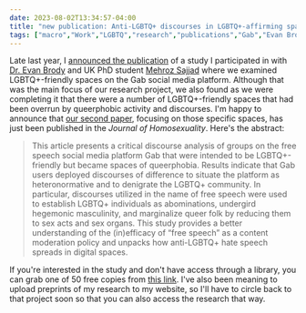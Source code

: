```yaml
---
date: 2023-08-02T13:34:57-04:00
title: "new publication: Anti-LGBTQ+ discourses in LGBTQ+-affirming spaces on Gab Social"
tags: ["macro","Work","LGBTQ","research","publications","Gab","Evan Brody","Mehroz Sajjad","queerphobia"]
---
```


Late last year, I [announced the publication](https://spencergreenhalgh.com/work/new-publication-gayservatives-on-gab/) of a study I participated in with [Dr. Evan Brody](https://www.linkedin.com/in/evan-brody-ph-d-8b754a281) and UK PhD student [Mehroz Sajjad](https://comm.uky.edu/people/sajjad) where we examined LGBTQ+-friendly spaces on the Gab social media platform. Although that was the main focus of our research project, we also found as we were completing it that there were a number of LGBTQ+-friendly spaces that had been overrun by queerphobic activity and discourses. I'm happy to announce that [our second paper](https://www.tandfonline.com/doi/full/10.1080/00918369.2023.2218959), focusing on those specific spaces, has just been published in the *Journal of Homosexuality*. Here's the abstract:

> This article presents a critical discourse analysis of groups on the free speech social media platform Gab that were intended to be LGBTQ+-friendly but became spaces of queerphobia. Results indicate that Gab users deployed discourses of difference to situate the platform as heteronormative and to denigrate the LGBTQ+ community. In particular, discourses utilized in the name of free speech were used to establish LGBTQ+ individuals as abominations, undergird hegemonic masculinity, and marginalize queer folk by reducing them to sex acts and sex organs. This study provides a better understanding of the (in)efficacy of “free speech” as a content moderation policy and unpacks how anti-LGBTQ+ hate speech spreads in digital spaces.

If you're interested in the study and don't have access through a library, you can grab one of 50 free copies from [this link](https://www.tandfonline.com/eprint/CVRJCDNV6RMBPQFMFSTG/full?target=10.1080/00918369.2023.2218959). I've also been meaning to upload preprints of my research to my website, so I'll have to circle back to that project soon so that you can also access the research that way.
